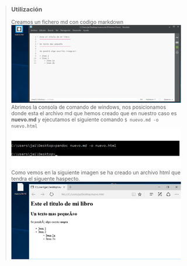 > ### Utilización
> Creamos un fichero md con codigo markdown
> ![](../../imagenes/pandoc/pandoc3_1.png)
> Abrimos la consola de comando de windows, nos posicionamos donde esta el archivo
md que hemos creado que en nuestro caso es  **nuevo.md** y ejecutamos el siguiente comando ```$ nuevo.md -o nuevo.html```
> ![](../../imagenes/pandoc/pandoc3_2.png)
> Como vemos en la siguiente imagen se ha creado un archivo html que tendra el siguente haspecto.
> ![](../../imagenes/pandoc/pandoc3_3.png)
